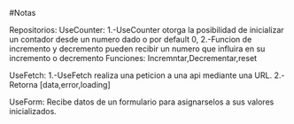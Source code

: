 #Notas

Repositorios:
UseCounter:
1.-UseCounter otorga la posibilidad de inicializar un contador desde un numero dado o por default 0,
2.-Funcion de incremento y decremento pueden recibir un numero que influira en su incremento o decremento
Funciones:
Incremntar,Decrementar,reset

UseFetch:
1.-UseFetch realiza una peticion a una api mediante una URL.
2.-Retorna [data,error,loading]

UseForm:
Recibe datos de un formulario para asignarselos a sus valores inicializados.


